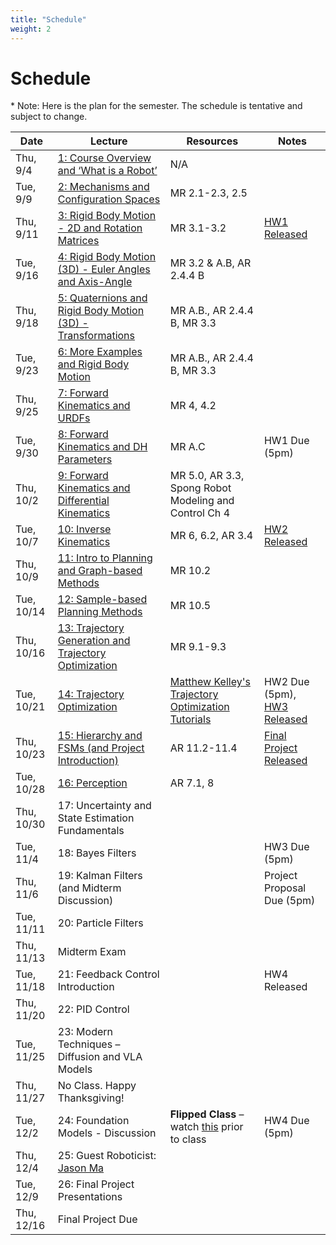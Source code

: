 ```yaml
---
title: "Schedule"
weight: 2
---
```




# Schedule
\* Note: Here is the plan for the semester. The schedule is tentative and subject to change. 


| Date        | Lecture                                               | Resources | Notes                                 |
|-------------|--------------------------------------------------------|-----------|---------------------------------------|
| Thu, 9/4    | [1: Course Overview and ‘What is a Robot’](https://drive.google.com/file/d/1cmQ6--_u4iUSh1u46t5s-vApfe7XK76I/view?usp=sharing)              | N/A        |                                       |
| Tue, 9/9    | [2: Mechanisms and Configuration Spaces](https://drive.google.com/file/d/1yzPN53vMFrPtGckjmMJbU-0kcfkSHPmD/view?usp=sharing)                 | MR 2.1-2.3, 2.5          |                                      |
| Thu, 9/11   | [3: Rigid Body Motion - 2D and Rotation Matrices](https://drive.google.com/file/d/12n-BXSgS8zPDU64RCwD0Y4aY3XjkX4_T/view?usp=sharing)       | MR 3.1-3.2     | [HW1 Released](https://drive.google.com/file/d/1BTf7kb2NMIz5frHMignMo4uc3b7s1OjF/view?usp=sharing)                          |
| Tue, 9/16   | [4: Rigid Body Motion (3D) - Euler Angles and Axis-Angle](https://drive.google.com/file/d/1-dqlIbpwp52Ejw4dKoBxmobe7P56vIH9/view?usp=sharing) | MR 3.2 & A.B, AR 2.4.4 B   |                                  |
| Thu, 9/18   | [5: Quaternions and Rigid Body Motion (3D) - Transformations](https://drive.google.com/file/d/1x94kHirL8iJ_lWEb3RzOdVGphK2RNrBN/view?usp=sharing)           | MR A.B., AR 2.4.4 B, MR 3.3           |                                       |
| Tue, 9/23   | [6: More Examples and Rigid Body Motion](https://drive.google.com/file/d/1WMWfsFCSJD_r2NGiMf2MueIBgA1LqOvd/view?usp=sharing)         | MR A.B., AR 2.4.4 B, MR 3.3                    |                                       |
| Thu, 9/25   | [7: Forward Kinematics and URDFs](https://drive.google.com/file/d/1oDFmt5C7QDo2mVNBvB0rBaib7VFtV72H/view?usp=sharing)               | MR 4, 4.2           |                                       |
| Tue, 9/30   | [8: Forward Kinematics and DH Parameters](https://drive.google.com/file/d/1eyhQMCUZHZEwjHVpSbp025fa84goo-AG/view?usp=sharing)        | MR A.C                    | HW1 Due (5pm)                         |
| Thu, 10/2   | [9: Forward Kinematics and Differential Kinematics](https://drive.google.com/file/d/1g2fgg4UNK6qYk-pufD4KWZXqfRxEj1x2/view?usp=sharing) | MR 5.0, AR 3.3, Spong Robot Modeling and Control Ch 4                 |                           |
| Tue, 10/7   | [10: Inverse Kinematics](https://drive.google.com/file/d/1z8lfRbICemB798c50vSlhTyW2iIGzIEK/view?usp=sharing)                         | MR 6, 6.2, AR 3.4                    |   [HW2 Released](https://drive.google.com/file/d/1jGnUvFdJpa9y4fOm8zA_Fzk-2R9d920G/view?usp=sharing)                                    |
| Thu, 10/9   | [11: Intro to Planning and Graph-based Methods](https://drive.google.com/file/d/105UPhTsU3GSjSe0RJDfvyRwoct7-CKwV/view?usp=sharing)  |  MR 10.2                   |                                       |
| Tue, 10/14  | [12: Sample-based Planning Methods](https://drive.google.com/file/d/1nGOGAMsYsQJbO_izBiaVhVTT38ZyFsQP/view?usp=sharing)              |  MR 10.5                   |                                       |
| Thu, 10/16  | [13: Trajectory Generation and Trajectory Optimization](https://drive.google.com/file/d/1vpyROeWJXrWbQGSBSVMpi9BxxV7aEyTB/view?usp=sharing) | MR 9.1-9.3              |                          |
| Tue, 10/21  | [14: Trajectory Optimization](https://drive.google.com/file/d/13518vXYYW2qxX96wXxtCLbvu9hoinM8Z/view?usp=sharing)                    | [Matthew Kelley's Trajectory Optimization Tutorials](https://www.matthewpeterkelly.com/tutorials/trajectoryOptimization/index.html)                    | HW2 Due (5pm), [HW3 Released](https://drive.google.com/file/d/1hOn2h08iPt_FkqqL3iw9joe1ZaICEJA3/view?usp=sharing)                          |
| Thu, 10/23  | [15: Hierarchy and FSMs (and Project Introduction)](https://drive.google.com/file/d/1Unqa3KOPfuUC9H187IRajhiGcOCje4ip/view?usp=sharing)                         | AR 11.2-11.4                    | [Final Project Released](https://drive.google.com/file/d/1Y4amvcqTkqFIv1wdwHZLosi0FVkDFYv-/view?usp=sharing)                |
| Tue, 10/28  | [16: Perception](https://drive.google.com/file/d/1PJh24CIB3PES7ZyIbWl3QwIcdbj-46Q2/view?usp=sharing)              | AR 7.1, 8                    |                                       |
| Thu, 10/30  | 17: Uncertainty and State Estimation Fundamentals                              |                     |                                       |
| Tue, 11/4   | 18: Bayes Filters                             |                     | HW3 Due (5pm)                         |
| Thu, 11/6   | 19: Kalman Filters (and Midterm Discussion)                           |                     | Project Proposal Due (5pm)            |
| Tue, 11/11  | 20: Particle Filters                               |                     |                                       |
| Thu, 11/13  | Midterm Exam                                   |                     |                                       |
| Tue, 11/18  | 21: Feedback Control Introduction              |                     | HW4 Released                                      |
| Thu, 11/20  | 22: PID Control                                |                     |                                       |
| Tue, 11/25  | 23: Modern Techniques – Diffusion and VLA Models |                   |                                       |
| Thu, 11/27  | No Class. Happy Thanksgiving!                  |                     |                                       |
| Tue, 12/2   | 24: Foundation Models - Discussion             | **Flipped Class** – watch <a href="https://shorturl.at/Kiexj">this</a> prior to class | HW4 Due (5pm) |
| Thu, 12/4   | 25: Guest Roboticist: [Jason Ma](https://jasonma2016.github.io/) | |                                       |
| Tue, 12/9   | 26: Final Project Presentations                |                     |                                       |
| Thu, 12/16  | Final Project Due                              |                     |                                       |
